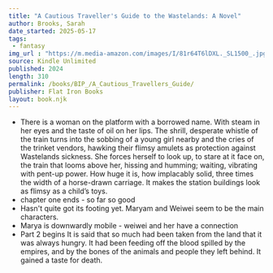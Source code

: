 ```yaml
---
title: "A Cautious Traveller's Guide to the Wastelands: A Novel"
author: Brooks, Sarah
date_started: 2025-05-17
tags: 
 - fantasy 
img_url : "https://m.media-amazon.com/images/I/81r64T6lDXL._SL1500_.jpg"
source: Kindle Unlimited
published: 2024
length: 310
permalink: /books/BIP_/A_Cautious_Travellers_Guide/
publisher: Flat Iron Books
layout: book.njk
---
```


* <span meta="0@2025-05-19T01:31:47.939Z"></span> There is a woman on the platform with a borrowed name. With steam in her eyes and the taste of oil on her lips. The shrill, desperate whistle of the train turns into the sobbing of a young girl nearby and the cries of the trinket vendors, hawking their flimsy amulets as protection against Wastelands sickness. She forces herself to look up, to stare at it face on, the train that looms above her, hissing and humming; waiting, vibrating with pent-up power. How huge it is, how implacably solid, three times the width of a horse-drawn carriage. It makes the station buildings look as flimsy as a child’s toys.
* <span meta="2@2025-05-19T15:07:21.745Z"></span> chapter one ends - so far so good
* <span meta="16@2025-05-21T00:10:18.829Z"></span> Hasn't quite got its footing yet. Maryam and Weiwei seem to be the main characters.
* <span meta="21@2025-05-21T19:50:07.236Z"></span> Marya is downwardly mobile - weiwei and her have a connection
* <span meta="24@2025-05-21T20:06:21.457Z"></span> Part 2 begins 
It is said that so much had been taken from the land that it was always hungry. It had been feeding off the blood spilled by the empires, and by the bones of the animals and people they left behind. It gained a taste for death.